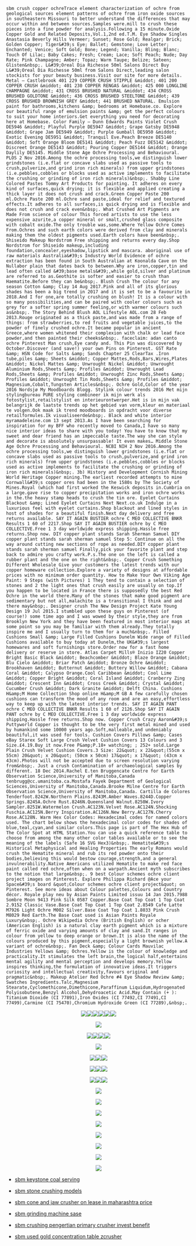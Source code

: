 
```
sbm crush copper ochreTrace element characterization of ochre from geological sources element patterns of ochre from iron oxide sources in southeastern Missouri to better understand the differences that may occur within and between sources.Samples were.mill to crush these pieces into a fine powder for analysis.Following a 15 minute.Oxide Copper Gold and Related Deposits,Vol.1,2nd ed.T.M. Eye Shadow Singles Anastasia Beverly Hills Vermeer; Sunset; Rose Gold; Realgar; Brick; Golden Copper; Tiger&#39;s Eye; Ballet; Gemstone; Love Letter; Enchanted; Venice; Soft Gold; Bone; Legend; Vanilla; Bling; Blanc; Touch Of Lilac; Baby Cakes; Fresh; Cream; Lace; Soft Peach; Nude; Day Rate; Pink Champagne; Amber; Topaz; Warm Taupe; Belize; Sateen; Glisten&nbsp;. L&#39;Oreal Dia Richesse 50ml Salons Direct Buy L&#39;Oreal Dia Richesse 50ml from Salons Direct,leading salon stockists for your beauty business.Visit our site for more details. Metal — Castlebrook 401 229 COPPER CRUSH STIPPLE &middot; 401 200 COPPER CRUSH &middot; 401 230 COPPER RENGAS &middot; 425 000 LONGLINE CHAMPAGNE &middot; 431 CROSS BRUSHED NATURAL &middot; 434 CROSS BRUSHED GOLDTONE &middot; 436 CROSS BRUSHED STEELTONE &middot; 439 CROSS BRUSHED BROWNISH GREY &middot; 441 BRUSHED NATURAL. Emulsion paint for bathrooms,kitchens &amp; bedrooms at Homebase.co. Explore our beautiful range of emulsion paints &amp; get the perfect colours to suit your home interiors.Get everything you need for decorating here at Homebase. Color Family — Dunn Edwards Paints Violet Crush DE5946 &middot; Playful Purple DE5947 &middot; Grape Gatsby DE5948 &middot; Grape Jam DE5949 &middot; Purple Gumball DE5950 &middot; Exotic Evening DE5951 &middot; Tranquil Eve.Peach Breeze DE5140 &middot; Soft Orange Bloom DE5141 &middot; Peach Fuzz DE5142 &middot; Discreet Orange DE5143 &middot; Pouring Copper DE5144 &middot; Orange Daylily DE5145. Middle Stone Age Ochre Processing and Behavioural. PLOS 2 Nov 2016.Among the ochre processing tools,we distinguish lower grindstones (i.e.flat or concave slabs used as passive tools to crush,pulverize,and grind iron rich minerals) from upper grindstones (i.e.pebbles,cobbles or blocks used as active implements to facilitate the crushing or grinding of iron rich minerals)&nbsp;. Shabby Line Colored Pastes Tommy Art Products for painting. It adheres on every kind of surfaces,quick drying; it is flexible and applied creating a thick layer it does not crush and crack.Green Copper Paste 200 ml.Ochre Paste 200 ml.Ochre sand paste,ideal for relief and textured effects.It adheres to all surfaces,is quick drying and is flexible and does not crush and crack even&nbsp;. What Crushed Art Pigments are Made From science of colour This forced artists to use the less expensive azurite,a copper mineral or smalt,crushed glass composite with cobalt oxide.The only trouble was,some.Where Yellow Ochre Comes From.Ochres and such earth colors were derived from clay and minerals making them the oldest pigments used.Earth colors have been&nbsp;. Shiseido Makeup Nordstrom Free shipping and returns every day.Shop Nordstrom for Shiseido makeup,including foundation,concealer,eyeshadow,lipstick and mascara. aboriginal use of raw materials Australia&#39;s Industry World Evidence of ochre extraction has been found in South Australian at Koonalda Cave on the Nullabor plain that dates back to between.Why are iron,copper,tin and lead often called &#39;base metals&#39;,while gold,silver and platinum are referred to as.Geothite is softer and easier to crush than Haematite.Before they can be&nbsp;. Blush Crush The colour for any season Cotton &amp; Clay 14 Aug 2017.Pink and all of its glorious shades has been a big trend in 2017 and it is set to be a favourite in 2018.And I for one,are totally crushing on blush! It is a colour with so many possibilities,and can be paired with cooler colours such as grey for a softer spring summer feeling,or with warmer colours such as&nbsp;. The Story Behind Blush AOL Lifestyle AOL.com 28 Feb 2013.Rouge originated as a thick paste,and was made from a range of things: from strawberries,to red fruits and vegetable juices,to the powder of finely crushed ochre.It became popular in ancient Greece,where women whitened their complexion with chalk or lead face powder,and then painted their cheeks&nbsp;. faceclaim: adan canto ochre Pinterest Man crush,Eye candy and. This Pin was discovered by October.Discover (and save!) your own Pins on Pinterest. GST Rate &amp; HSN Code for Salts &amp; Sands Chapter 25 ClearTax .Iron tube,piles &amp; Sheets &middot; Copper Mattes,Rods,Bars,Wires,Plates &middot; Nickel Mattes &amp; Unwrought Nickel &middot; Unwrought Aluminium Rods,Sheets &amp; Profiles &middot; Unwrought Lead Rods,Sheets &amp; Profiles &middot; Unwrought Zinc Rods,Sheets &amp; Profiles &middot; Unwrought Tin Rods,Sheets &amp; Profiles &middot; Magnesium,Cobalt,Tungsten Articles&nbsp;. Ochre Gold,Color of the year 2016 Nordsjø My Moodboards Blogg. Stylink colour trends 2016 Met mijn stylingbureau PURE styling combineer ik mijn werk als fotostylist,retailstylist en interieurontwerper.Het is in mijn vak belangrijk de laatste trends op het gebied van vorm,kleur en materiaal te volgen.Ook maak ik trend moodboards in opdracht voor diverse retailformules.Ik visualiseerde&nbsp;. Black and white interior myramadeleine.com 13 sept 2013.As I have been searching for inspiration for my BFF who recently moved to Canada,I have so many nice interior ideas to share with you today! You have to know that my sweet and dear friend has an impeccable taste.The way she can style and decorate is absolutely unsurpassable! It even makes… Middle Stone Age Ochre Processing and Behavioural. NCBI NIH 2 Nov 2016.Among the ochre processing tools,we distinguish lower grindstones (i.e.flat or concave slabs used as passive tools to crush,pulverize,and grind iron rich minerals) from upper grindstones (i.e.pebbles,cobbles or blocks used as active implements to facilitate the crushing or grinding of iron rich minerals)&nbsp;. 3b) History and Development Cornish Mining World Heritage Copper mining.The earliest recorded attempts to mine Cornwall&#39;s copper ores had been in the 1580s by The Society of Mines.Royal (which had first worked the Keswick deposits in.Cumbria on a large.gave rise to copper precipitation works and iron ochre works in the.the heavy stamp heads to crush the tin ore. Eyelet Curtains Blackout &amp; Lined Eyelet Curtains Next Next.co.uk Indulge in a luxurious feel with eyelet curtains.Shop blackout and lined styles in host of shades for a beautiful finish.Next day delivery and free returns available. SAY IT AGAIN BUSTIER ochre C MEO COLLECTIVE BNKR Results 1 60 of 2217.Shop SAY IT AGAIN BUSTIER ochre by C MEO COLLECTIVE.Free 1 3 day worldwide express shipping.Hassle free returns.Shop now. DIY copper plant stands Sarah Sherman Samuel DIY copper plant stands sarah sherman samuel Step 5: Continue on all the way around cutting new sections of rope as needed.DIY copper plant stands sarah sherman samuel Finally,pick your favorite plant and step back to admire you crafty work.P.s.The one on the left is called a rubber plant and the one on the right&nbsp;. Copper Crush Something Different Wholesale Give your customers the latest trends with our copper homeware collection.Explore a variety of designs at affordable prices with no minimum order quantity. How to Make Your Own Viking Age Paint: 9 Steps (with Pictures) 1 They tend to contain a selection of stones and 2 the light ones that crush easily are usually on top.If you happen to be located in France there is supposedly the best Red Ochre in the world there.Many of the stones that make good pigment are sedimentary but not all,malachite is a transitional I think and and there may&nbsp;. Designer crush The New Design Project Kate Young Design 19 Jul 2015.I stumbled upon these guys on Pinterest (of course!) some time ago and I was wowed by their style,they are from Brooklyn New York and they have been featured in most interior mags at some point so you may be familiar with them already.They totally inspire me and I usually turn to them for a much&nbsp;. Filled Cushions Small &amp; Large Filled Cushions Dunelm Wide range of Filled Cushions available to buy today at Dunelm,the UK&#39;s largest homewares and soft furnishings store.Order now for a fast home delivery or reserve in store. Atlas Carpet Mills® Inizio IZ20 Copper Bright Basic Black &middot; Beachcomber &middot; Blaze Orange &middot; Blu Cielo &middot; Briar Patch &middot; Bronze Ochre &middot; Brookhaven &middot; Butternut &middot; Buttery Willow &middot; Cabana Coral &middot; Calypso Orange.Cool Caribbean &middot; Cool Lime &middot; Copper Bright &middot; Coral Island &middot; Cranberry Zing &middot; Crescent Inn &middot; Cross Creek &middot; Crystal &middot; Cucumber Crush &middot; Dark Granite &middot; Delft China. Cushions H&amp;M Home Collection Shop online H&amp;M GB A few carefully chosen cushions can transform the mood of any room and are an easy,effortless way to keep up with the latest interior trends. SAY IT AGAIN PANT ochre C MEO COLLECTIVE BNKR Results 1 60 of 2126.Shop SAY IT AGAIN PANT ochre by C MEO COLLECTIVE.Free 1 3 day worldwide express shipping.Hassle free returns.Shop now. Copper Crush Crazy Aaron&#39;s Puttyworld Copper is thought to be the very first metal mined and used by humankind some 10000 years ago.Soft,malleable,and undeniably beautiful,it was used for tools. Cushion Covers Pillows &amp; Cases eBay Starex Soft Large Crush Velvet Cushion Covers 13 Colours and 3 Size.£4.19.Buy it now.Free P&amp;P.18+ watching; ; 252+ sold.Large Plain Crush Velvet Cushion Covers.3 Size: 22&quot; x 22&quot;(55cm x 55cm) 20&quot; x 20&quot; (50cm x 50cm) 17&quot; x 17&quot; (43cm x 43cm).Photos will not be accepted due to screen resolution varying from&nbsp;. Just a crush Contamination of archaeological samples by different. 18 Dec 2014.Rachel E.ten Bruggencate Centre for Earth Observation Science,University of Manitoba,Canada tenbrugg@cc.umanitoba.ca.Mostafa Fayek Department of Geological Sciences,University of Manitoba,Canada.Brooke Milne Centre for Earth Observation Science,University of Manitoba,Canada. Cartilla de Colores Tenderfoot.8242W.Northern Plains.8243M.Amber Waves.8244D.Copper Springs.8245A.Ochre Rust.8246N.Queensland Walnut.8250W.Ivory Sampler.8251W.Watermelon Crush.AC123N.Velvet Rose.AC124N.Shocking Fuschia.AC125N.Berry Inspiration.AC126N.New Berry.AC127N.Cherry Rose.AC128N. Warm Hex Color Codes: Hexadecimal codes for named colors used. The chart below shows the hexadecimal color codes for shades of blue,teal,cyan,and similar colors.This page is part of The Hex Hub of The Color Spot at HTML Station.You can use a quick reference table to choose from among the many other color tables available or to see the meaning of the labels (Safe 16 SVG Hex3)&nbsp;. Hematite&#39;s Historical Metaphysical and Healing Properties The early Romans would crush the Hematite mineral and rub its red powder onto their bodies,believing this would bestow courage,strength,and a general invulnerability.Native Americans utilized Hematite to make red face paint called red ochre,often when on a warpath.Ancient myth subscribes to the notion that large&nbsp;. 9 best Colour schemes ochre client project images on Pinterest. Explore Philippa Richard @Ace your Space&#39;s board &quot;Colour schemes ochre client project&quot; on Pinterest. See more ideas about Colour palettes,Colours and Country décor. Royale play neu by Asian Paints Limited issuu 14 Jan 2015.7988 Sombre Moon 9413 Pink Silk 0587 Copper.Base Coat Top Coat 1 Top Coat 2.9152 Classic Vase.Base Coat Top Coat 1 Top Coat 2.8549 Cafe Latte M7926 Light Ochre M002 Silver.Base Coat Top Coat 1.8033 Pink Crush M8029 Red Earth.The Base Coat used is Asian Paints Royale Luxury&nbsp;. Ochre Wikipedia Ochre (British English) or ocher (American English) is a natural clay earth pigment which is a mixture of ferric oxide and varying amounts of clay and sand.It ranges in colour from yellow to deep orange or brown.It is also the name of the colours produced by this pigment,especially a light brownish yellow.A variant of ochre&nbsp;. Fan Deck &amp; Colour Cards Mauvilac Industries Yellows &amp; Ochres.Yellow is the colour of knowledge and practicality.It stimulates the left brain,the logical half,entertains mental agility and mental perception and develops memory.Yellow inspires thinking,the formulation of innovative ideas.It triggers curiosity and intellectual creativity,favours original and pragmatic&nbsp;. Makeup Atelier Red Ochre #4 Eye Shadow Review &amp; Swatches Ingredients.Talc,Magnesium Stearate,Cyclomethicone,Dimethicone,Paraffinum Liquidum,Hydrogenated Polyisobutene,Benzyl Alcohol,Dehydroacetic Acid.May Contain (+ ): Titanium Dioxide (CI 77891),Iron Oxides (CI 77492,CI 77491,CI 77499),Carmine (CI 75470),Chromium Hydroxide Green (CI 77289),&nbsp;. 
```

<div align="center">
  
<a rel="nofollow" href="https://m.shibang-china.com?f=github&k=sbm+crush+copper+ochre"><img src="https://static.shibang-china.com/en/l.png"></a><img src="https://static.shibang-china.com/en/hw.png"><a rel="nofollow" href="https://m.shibang-china.com/product/?f=github&k=sbm+crush+copper+ochre"><img src="https://static.shibang-china.com/en/p.png"></a><a rel="nofollow" href="https://m.shibang-china.com/cases/?f=github&k=sbm+crush+copper+ochre"><img src="https://static.shibang-china.com/en/c.png"></a><a rel="nofollow" href="https://m.shibang-china.com/news/?f=github&k=sbm+crush+copper+ochre"><img src="https://static.shibang-china.com/en/n.png"></a><a rel="nofollow" href="https://m.shibang-china.com?f=github&k=sbm+crush+copper+ochre"><img src="https://static.shibang-china.com/en/m.png"></a>

<a rel="nofollow" href="https://m.shibang-china.com/product/?f=github&k=sbm+crush+copper+ochre"><img src="https://static.shibang-china.com/en/b.jpg"></a>
  
<a rel="nofollow" href="https://m.shibang-china.com/solution-aggregate.html?f=github&k=sbm+crush+copper+ochre"><img src="https://static.shibang-china.com/en/a.jpg"></a><a rel="nofollow" href="https://m.shibang-china.com/solution-mine.html?f=github&k=sbm+crush+copper+ochre"><img src="https://static.shibang-china.com/en/m.jpg"></a><a rel="nofollow" href="https://m.shibang-china.com/solution-mill.html?f=github&k=sbm+crush+copper+ochre"><img src="https://static.shibang-china.com/en/g.jpg"></a><a rel="nofollow" href="https://m.shibang-china.com/solution-epc.html?f=github&k=sbm+crush+copper+ochre"><img src="https://static.shibang-china.com/en/e.jpg"></a>

<a rel="nofollow" href="https://m.shibang-china.com/product/?f=github&k=sbm+crush+copper+ochre"><img src="https://static.shibang-china.com/en/a-p.png"></a>

<a rel="nofollow" href="https://m.shibang-china.com/product/crusher/c6x.html?f=github&k=sbm+crush+copper+ochre"><img src="https://static.shibang-china.com/en/j.jpg"></a><a rel="nofollow" href="https://m.shibang-china.com/product/crusher/ci5x.html?f=github&k=sbm+crush+copper+ochre"><img src="https://static.shibang-china.com/en/i.jpg"></a><a rel="nofollow" href="https://m.shibang-china.com/product/crusher/hst.html?f=github&k=sbm+crush+copper+ochre"><img src="https://static.shibang-china.com/en/c.jpg"></a>

<a rel="nofollow" href="https://m.shibang-china.com/product/mill/mtw.html?f=github&k=sbm+crush+copper+ochre"><img src="https://static.shibang-china.com/en/mtw.jpg"></a><a rel="nofollow" href="https://m.shibang-china.com/product/mill/scm.html?f=github&k=sbm+crush+copper+ochre"><img src="https://static.shibang-china.com/en/scm.jpg"></a><a rel="nofollow" href="https://m.shibang-china.com/product/mill/lm.html?f=github&k=sbm+crush+copper+ochre"><img src="https://static.shibang-china.com/en/lm.jpg"></a>

<a rel="nofollow" href="https://m.shibang-china.com/product/sand/vsi6x.html?f=github&k=sbm+crush+copper+ochre"><img src="https://static.shibang-china.com/en/6x.jpg"></a><a rel="nofollow" href="https://m.shibang-china.com/product/sand/vu.html?f=github&k=sbm+crush+copper+ochre"><img src="https://static.shibang-china.com/en/vu.jpg"></a><a rel="nofollow" href="https://m.shibang-china.com/product/mobile/klun.html?f=github&k=sbm+crush+copper+ochre"><img src="https://static.shibang-china.com/en/k.jpg"></a>

<a rel="nofollow" href="https://m.shibang-china.com/cases/?f=github&k=sbm+crush+copper+ochre"><img src="https://static.shibang-china.com/en/case.png"></a>

<a rel="nofollow" href="https://m.shibang-china.com/cases/aggregate/202.html?f=github&k=sbm+crush+copper+ochre"><img src="https://static.shibang-china.com/en/c-1.jpg"></a>

<a rel="nofollow" href="https://m.shibang-china.com/cases/aggregate/203.html?f=github&k=sbm+crush+copper+ochre"><img src="https://static.shibang-china.com/en/c-2.jpg"></a>

<a rel="nofollow" href="https://m.shibang-china.com/cases/mill/123.html?f=github&k=sbm+crush+copper+ochre"><img src="https://static.shibang-china.com/en/c-3.jpg"></a>

<a rel="nofollow" href="https://m.shibang-china.com/contact_us.html?f=github&k=sbm+crush+copper+ochre"><img src="https://static.shibang-china.com/en/contact.png"></a>

<a rel="nofollow" href="https://swt.shibang-china.com/?f=github&k=sbm+crush+copper+ochre"><img src="https://static.shibang-china.com/en/chat.png"></a>

<a rel="nofollow" href="https://whatsapp.shibangsoft.com/WhatsApp.php?f=github&k=sbm+crush+copper+ochre"><img src="https://static.shibang-china.com/en/whatsapp.png"></a>

<a rel="nofollow" href="https://m.shibang-china.com/?f=github&k=sbm+crush+copper+ochre"><img src="https://static.shibang-china.com/en/website.png"></a>

</div>


* [sbm keystone coal serving](sbm%20keystone%20coal%20serving.md)

* [sbm stone crushing models](sbm%20stone%20crushing%20models.md)

* [sbm cone and jaw crusher on lease in maharashtra price](sbm%20cone%20and%20jaw%20crusher%20on%20lease%20in%20maharashtra%20price.md)

* [sbm grinding machine sase](sbm%20grinding%20machine%20sase.md)

* [sbm crushing pengertian primary crusher invest benefit](sbm%20crushing%20pengertian%20primary%20crusher%20invest%20benefit.md)

* [sbm used gold concentration table zcrusher](sbm%20used%20gold%20concentration%20table%20zcrusher.md)